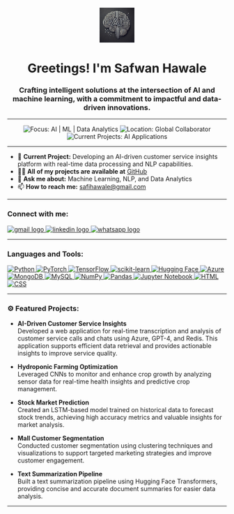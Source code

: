 <p align="center">
  <img src="https://raw.githubusercontent.com/Safi30/Safi30/main/logo-ezgif.com-webp-to-jpg-converter.jpg" width="80" alt="AI Logo" />
</p>


<h1 align="center">Greetings! I'm Safwan Hawale</h1>

<h3 align="center">
Crafting intelligent solutions at the intersection of AI and machine learning, with a commitment to impactful and data-driven innovations.
</h3>

---

<p align="center">
  <img src="https://img.shields.io/static/v1?label=Focus&message=AI%20%7C%20ML%20%7C%20Data%20Analytics&color=blue&style=flat-square" alt="Focus: AI | ML | Data Analytics" />
  <img src="https://img.shields.io/static/v1?label=Location&message=Global%20Collaborator&color=green&style=flat-square" alt="Location: Global Collaborator" />
  <img src="https://img.shields.io/static/v1?label=Current%20Projects&message=AI%20Applications&color=purple&style=flat-square" alt="Current Projects: AI Applications" />
</p>


---

- 🔭 **Current Project:** Developing an AI-driven customer service insights platform with real-time data processing and NLP capabilities.
- 👨‍💻 **All of my projects are available at** [GitHub](https://github.com/Safi30)
- 💬 **Ask me about:** Machine Learning, NLP, and Data Analytics
- 📫 **How to reach me:** safihawale@gmail.com

---

<h3 align="left">Connect with me:</h3>
<div align="left">
  <a href="mailto:safihawale@gmail.com" target="_blank">
    <img src="https://img.shields.io/static/v1?message=Gmail&logo=gmail&label=&color=D14836&logoColor=white&labelColor=&style=for-the-badge" height="35" alt="gmail logo"  />
  </a>
  <a href="https://www.linkedin.com/in/safwan-hawale-413a9a27a/" target="_blank">
    <img src="https://img.shields.io/static/v1?message=LinkedIn&logo=linkedin&label=&color=0077B5&logoColor=white&labelColor=&style=for-the-badge" height="35" alt="linkedin logo"  />
  </a>
  <a href="https://wa.me/+919960876501" target="_blank">
    <img src="https://img.shields.io/static/v1?message=WhatsApp&logo=whatsapp&label=&color=25D366&logoColor=white&labelColor=&style=for-the-badge" height="35" alt="whatsapp logo"  />
  </a>
</div>

---

<h3 align="left">Languages and Tools:</h3>
<div align="left">
  <a href="https://www.python.org/" target="_blank">
    <img src="https://cdn.jsdelivr.net/gh/devicons/devicon/icons/python/python-original.svg" height="40" alt="Python" />
  </a>
  <a href="https://pytorch.org/" target="_blank">
    <img src="https://cdn.jsdelivr.net/gh/devicons/devicon/icons/pytorch/pytorch-original.svg" height="40" alt="PyTorch" />
  </a>
  <a href="https://www.tensorflow.org/" target="_blank">
    <img src="https://cdn.jsdelivr.net/gh/devicons/devicon/icons/tensorflow/tensorflow-original.svg" height="40" alt="TensorFlow" />
  </a>
  <a href="https://scikit-learn.org/" target="_blank">
    <img src="https://upload.wikimedia.org/wikipedia/commons/0/05/Scikit_learn_logo_small.svg" height="40" alt="scikit-learn" />
  </a>
  <a href="https://huggingface.co/" target="_blank">
    <img src="https://huggingface.co/front/assets/huggingface_logo-noborder.svg" height="40" alt="Hugging Face" />
  </a>
  <a href="https://azure.microsoft.com/" target="_blank">
    <img src="https://cdn.jsdelivr.net/gh/devicons/devicon/icons/azure/azure-original.svg" height="40" alt="Azure" />
  </a>
  <a href="https://www.mongodb.com/" target="_blank">
    <img src="https://cdn.jsdelivr.net/gh/devicons/devicon/icons/mongodb/mongodb-original.svg" height="40" alt="MongoDB" />
  </a>
  <a href="https://www.mysql.com/" target="_blank">
    <img src="https://cdn.jsdelivr.net/gh/devicons/devicon/icons/mysql/mysql-original.svg" height="40" alt="MySQL" />
  </a>
  <a href="https://numpy.org/" target="_blank">
    <img src="https://cdn.jsdelivr.net/gh/devicons/devicon/icons/numpy/numpy-original.svg" height="40" alt="NumPy" />
  </a>
  <a href="https://pandas.pydata.org/" target="_blank">
    <img src="https://cdn.jsdelivr.net/gh/devicons/devicon/icons/pandas/pandas-original.svg" height="40" alt="Pandas" />
  </a>
  <a href="https://jupyter.org/" target="_blank">
    <img src="https://cdn.jsdelivr.net/gh/devicons/devicon/icons/jupyter/jupyter-original.svg" height="40" alt="Jupyter Notebook" />
  </a>
  <a href="https://developer.mozilla.org/en-US/docs/Web/HTML" target="_blank">
    <img src="https://cdn.jsdelivr.net/gh/devicons/devicon/icons/html5/html5-original.svg" height="40" alt="HTML" />
  </a>
  <a href="https://developer.mozilla.org/en-US/docs/Web/CSS" target="_blank">
    <img src="https://cdn.jsdelivr.net/gh/devicons/devicon/icons/css3/css3-original.svg" height="40" alt="CSS" />
  </a>
</div>

---

<h3>⚙️ Featured Projects:</h3>

- **AI-Driven Customer Service Insights**  
   Developed a web application for real-time transcription and analysis of customer service calls and chats using Azure, GPT-4, and Redis. This application supports efficient data retrieval and provides actionable insights to improve service quality.

- **Hydroponic Farming Optimization**  
   Leveraged CNNs to monitor and enhance crop growth by analyzing sensor data for real-time health insights and predictive crop management.

- **Stock Market Prediction**  
   Created an LSTM-based model trained on historical data to forecast stock trends, achieving high accuracy metrics and valuable insights for market analysis.

- **Mall Customer Segmentation**  
   Conducted customer segmentation using clustering techniques and visualizations to support targeted marketing strategies and improve customer engagement.

- **Text Summarization Pipeline**  
   Built a text summarization pipeline using Hugging Face Transformers, providing concise and accurate document summaries for easier data analysis.

---

<br clear="both">




